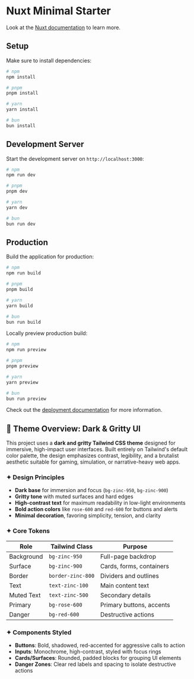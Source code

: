 # Nuxt Minimal Starter

Look at the [Nuxt documentation](https://nuxt.com/docs/getting-started/introduction) to learn more.

## Setup

Make sure to install dependencies:

```bash
# npm
npm install

# pnpm
pnpm install

# yarn
yarn install

# bun
bun install
```

## Development Server

Start the development server on `http://localhost:3000`:

```bash
# npm
npm run dev

# pnpm
pnpm dev

# yarn
yarn dev

# bun
bun run dev
```

## Production

Build the application for production:

```bash
# npm
npm run build

# pnpm
pnpm build

# yarn
yarn build

# bun
bun run build
```

Locally preview production build:

```bash
# npm
npm run preview

# pnpm
pnpm preview

# yarn
yarn preview

# bun
bun run preview
```

Check out the [deployment documentation](https://nuxt.com/docs/getting-started/deployment) for more information.


## 🎨 Theme Overview: Dark & Gritty UI

This project uses a **dark and gritty Tailwind CSS theme** designed for immersive, high-impact user interfaces. Built entirely on Tailwind's default color palette, the design emphasizes contrast, legibility, and a brutalist aesthetic suitable for gaming, simulation, or narrative-heavy web apps.

### ✦ Design Principles

- **Dark base** for immersion and focus (`bg-zinc-950`, `bg-zinc-900`)
- **Gritty tone** with muted surfaces and hard edges
- **High-contrast text** for maximum readability in low-light environments
- **Bold action colors** like `rose-600` and `red-600` for buttons and alerts
- **Minimal decoration**, favoring simplicity, tension, and clarity

### ✦ Core Tokens

| Role        | Tailwind Class     | Purpose                   |
|-------------|--------------------|---------------------------|
| Background  | `bg-zinc-950`      | Full-page backdrop        |
| Surface     | `bg-zinc-900`      | Cards, forms, containers  |
| Border      | `border-zinc-800`  | Dividers and outlines     |
| Text        | `text-zinc-100`    | Main content text         |
| Muted Text  | `text-zinc-500`    | Secondary details         |
| Primary     | `bg-rose-600`      | Primary buttons, accents  |
| Danger      | `bg-red-600`       | Destructive actions       |

### ✦ Components Styled

- **Buttons**: Bold, shadowed, red-accented for aggressive calls to action
- **Inputs**: Monochrome, high-contrast, styled with focus rings
- **Cards/Surfaces**: Rounded, padded blocks for grouping UI elements
- **Danger Zones**: Clear red labels and spacing to isolate destructive actions
